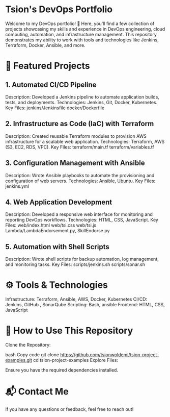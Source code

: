 # Tsion's DevOps Portfolio
Welcome to my DevOps portfolio! 🎉 Here, you'll find a few collection of projects showcasing my skills and experience in DevOps engineering, cloud computing, automation, and infrastructure management. This repository demonstrates my ability to work with tools and technologies like Jenkins, Terraform, Docker, Ansible, and more.


# 🚀 Featured Projects
## 1. Automated CI/CD Pipeline
Description: Developed a Jenkins pipeline to automate application builds, tests, and deployments.
Technologies: Jenkins, Git, Docker, Kubernetes.
Key Files:
jenkins/Jenkinsfile
docker/Dockerfile
## 2. Infrastructure as Code (IaC) with Terraform
Description: Created reusable Terraform modules to provision AWS infrastructure for a scalable web application.
Technologies: Terraform, AWS (S3, EC2, RDS, VPC).
Key Files:
terraform/main.tf
terraform/variables.tf
## 3. Configuration Management with Ansible
Description: Wrote Ansible playbooks to automate the provisioning and configuration of web servers.
Technologies: Ansible, Ubuntu.
Key Files:
jenkins.yml
## 4. Web Application Development
Description: Developed a responsive web interface for monitoring and reporting DevOps workflows.
Technologies: HTML, CSS, JavaScript.
Key Files:
web/index.html
web/tsi.css
web/tsi.js
Lambda/LambdaEndorsement.py, SkillEndorse.py
## 5. Automation with Shell Scripts
Description: Wrote shell scripts for backup automation, log management, and monitoring tasks.
Key Files:
scripts/jenkins.sh
scripts/sonar.sh
# ⚙️ Tools & Technologies
Infrastructure: Terraform, Ansible, AWS, Docker, Kubernetes
CI/CD: Jenkins, GitHub , SonarQube
Scripting: Bash, ansible
Frontend: HTML, CSS, JavaScript
# 🌟 How to Use This Repository
Clone the Repository:

bash
Copy code
git clone  https://github.com/tsionwoldemi/tsion-project-examples.git
cd tsion-project-examples
Explore Files:


Ensure you have the required dependencies installed.

# 📬 Contact Me
If you have any questions or feedback, feel free to reach out!
